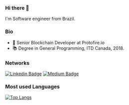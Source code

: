 ### Hi there 👋

I'm Software engineer from Brazil.

### Bio
- 🔭 Senior Blockchain Developer at Protofire.io
- 📚 Degree in General Programming, ITD Canada, 2018.
<!--
**AlexRamos93/AlexRamos93** is a ✨ _special_ ✨ repository because its `README.md` (this file) appears on your GitHub profile.

Here are some ideas to get you started:
- 🌱 I’m currently learning ...
- 👯 I’m looking to collaborate on ...
- 🤔 I’m looking for help with ...
- 💬 Ask me about ...
- 📫 How to reach me: ...
- 😄 Pronouns: ...
- ⚡ Fun fact: ...
-->

### Networks
[![Linkedin Badge](	https://img.shields.io/badge/LinkedIn-0077B5?style=for-the-badge&logo=linkedin&logoColor=white&link=https://www.linkedin.com/in/alexandre-ramos-santana/)](https://www.linkedin.com/in/alexandre-ramos-santana/)
[![Medium Badge](	https://img.shields.io/badge/Medium-000000?style=for-the-badge&logo=medium&logoColor=white&link=https://medium.com/@AlexRamos93)](https://medium.com/@AlexRamos93)

### Most used Languages 
[![Top Langs](https://github-readme-stats.vercel.app/api/top-langs/?username=AlexRamos93&layout=compact&theme=material-palenight&count_private=true)](https://github.com/anuraghazra/github-readme-stats)

<!--
### Statistics
![AlexRamos93's GitHub stats](https://github-readme-stats.vercel.app/api?username=AlexRamos93&count_private=true&show_icons=true&theme=material-palenight )
-->
